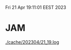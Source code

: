 Fri 21 Apr 19:11:01 EEST 2023
# JAM
<a href='./cache/202304/21_19.log'>./cache/202304/21_19.log</a>
